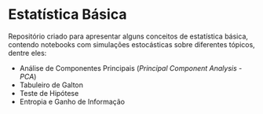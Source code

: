 # Estatística Básica

Repositório criado para apresentar alguns conceitos de estatística básica, contendo notebooks com simulações estocásticas sobre diferentes tópicos, dentre eles:

- Análise de Componentes Principais (*Principal Component Analysis - PCA*)
- Tabuleiro de Galton
- Teste de Hipótese
- Entropia e Ganho de Informação
